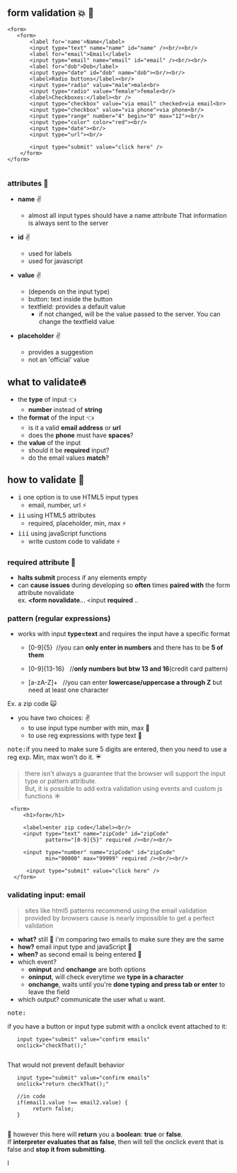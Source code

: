 ## form validation :collision: :punch:

 ```
 <form>
    <form>
        <label for='name'>Name</label>
        <input type="text" name="name" id="name" /><br/><br/>
        <label for="email">Email</label>
        <input type="email" name="email" id="email" /><br/><br/>
        <label for="dob">Dob</label>
        <input type="date" id="dob" name="dob"><br/><br/>
        <label>Radio buttons</label><br/>
        <input type="radio" value="male">male<br>
        <input type="radio" value="female">female<br/>
        <label>Checkboxes:</label><br />
        <input type="checkbox" value="via email" checked>via email<br>
        <input type="checkbox" value="via phone">via phone<br/>
        <input type="range" number="4" begin="0" max="12"><br/>
        <input type="color" color="red"><br/>
        <input type="date"><br/>
        <input type="url"><br/>
        
        <input type="submit" value="click here" />
     </form>
 </form>
 
 
 ```
 
### attributes :shit:
- **name** :v:
    - almost all input types should have a name attribute
       That information is always sent to the server
- **id** :v:
    - used for labels
    - used for javascript
- **value** :v:
    - (depends on the input type)
    - button: text inside the button
    - textfield: provides a default value
        - if not changed, will be the value passed to
          the server. You can change the textfield value
          
- **placeholder** :v:
   - provides a suggestion
   - not an 'official' value
       
       
## what to validate:fire:
- the **type** of input  :point_left:
    - **number** instead of **string** 
- the **format** of the input :point_left:
    - is it a valid **email address** or **url**
    - does the **phone** must have **spaces**?
- the **value** of the input
    - should it be **required** input?
    - do the email values **match**?
    
## how to validate :musical_note:
- <kbd>i</kbd> one option is to use HTML5 input types
    - email, number, url  :zap:
- <kbd>ii</kbd> using HTML5 attributes     
    - required, placeholder, min, max :zap:
- <kbd>iii</kbd> using javaScript functions
    - write custom code to validate :zap:

### required attribute :ram:
- **halts submit** process if any elements empty
- can **cause issues** during developing so **often** times
  **paired with** the form attribute novalidate   
  ex. **<form novalidate**...  <input **required** ..
    
    
### pattern (regular expressions)
- works with input **type=text** and requires the input
  have a specific format
  - [0-9]{5}   &nbsp;//you can **only enter in numbers** and there
               has to be **5 of them**
  
  - [0-9]{13-16}  &nbsp; //**only numbers but btw 13 and 16**(credit card pattern)
  
  - [a-zA-Z]+  &nbsp; //you can enter **lowercase/uppercase a through Z**
                but need at least one character
                
                
Ex. a zip code  :scream_cat:
- you have two choices: :v:
    - to use input type number with min, max :eyes:
    - to use reg expressions with type text :eyes:

<kbd>note:</kbd>if you need to make sure 5 digits are
     entered, then you need to use a reg exp. 
     Min, max won't do it. :umbrella:

> there isn't always a guarantee that the browser will
  support the input type or pattern attribute.    
  But, it is possible to add extra validation using
  events and custom js functions :sunny:
     
```
 <form>
     <h1>form</h1>
     
     <label>enter zip code</label><br/>
     <input type="text" name="zipCode" id="zipCode"
            pattern="[0-9]{5}" required /><br/><br/>
     
     <input type="number" name="zipCode" id="zipCode"
            min="00000" max="99999" required /><br/><br/>
     
      <input type="submit" value="click here" />
  </form>   
```
### validating input: email

> sites like html5 patterns recommend using
  the email validation provided by browsers cause
  is nearly impossible to get a perfect validation

- **what?** still :frog: i'm comparing two emails to make sure
  they are the same
- **how?** email input type and javaScript :ant:
- **when?** as second email is being entered :ant:
- which event?
    - **oninput** and **onchange** are both options
    - **oninput**, will check everytime we **type in a character**
    - **onchange**, waits until you're **done typing** **and press
      tab or enter** to leave the field
- which output? communicate the user what u want.

<kbd>note:</kbd>

if you have a button or input type submit with
a onclick event attached to it:
```
   input type="submit" value="confirm emails"
   onclick="checkThat();"
   
```
That would not prevent default behavior

```
   input type="submit" value="confirm emails"
   onclick="return checkThat();"
   
   //in code
   if(email1.value !== email2.value) {
        return false;
   }
   
```
:mega: however this here will **return** you a **boolean**: **true**
or **false**.   
If **interpreter evaluates that as false**, then will
tell the onclick event that is false and **stop it from
submitting**.



l

